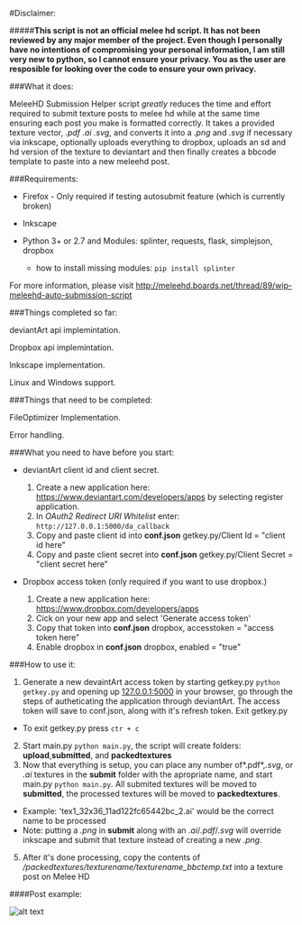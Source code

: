 #Disclaimer:

#####**This script is not an official melee hd script. It has not been reviewed by any major member of the project. Even though I personally have no intentions of compromising your personal information, I am still very new to python, so I cannot ensure your privacy. You as the user are resposible for looking over the code to ensure your own privacy.**

###What it does:

MeleeHD Submission Helper script *greatly* reduces the time and effort required to submit texture posts to melee hd while at the same time ensuring each post you make is formatted correctly.
It takes a provided texture vector, *.pdf* *.ai* *.svg*, and converts it into a *.png* and *.svg* if necessary via inkscape, optionally uploads everything to dropbox, uploads an sd and hd version of the texture to deviantart and then finally creates a bbcode template to paste into a new meleehd post.

###Requirements:

- Firefox - Only required if testing autosubmit feature (which is currently broken)

- Inkscape

- Python 3+ or 2.7 and Modules: splinter, requests, flask, simplejson, dropbox
  - how to install missing modules: ```pip install splinter```

For more information, please visit http://meleehd.boards.net/thread/89/wip-meleehd-auto-submission-script

###Things completed so far:


deviantArt api implemintation.

Dropbox api implemintation.

Inkscape implementation.

Linux and Windows support.


###Things that need to be completed:

FileOptimizer Implementation.

Error handling.

###What you need to have before you start:

* deviantArt client id and client secret.
  1. Create a new application here: https://www.deviantart.com/developers/apps by selecting register application.
  2. In *OAuth2 Redirect URI Whitelist* enter: ```http://127.0.0.1:5000/da_callback```
  3. Copy and paste client id into **conf.json** getkey.py/Client Id = "client id here"
  4. Copy and paste client secret into **conf.json** getkey.py/Client Secret = "client secret here"

* Dropbox access token (only required if you want to use dropbox.) 
  1. Create a new application here: https://www.dropbox.com/developers/apps
  2. Cick on your new app and select 'Generate access token'
  3. Copy that token into **conf.json** dropbox, accesstoken = "access token here"
  4. Enable dropbox in **conf.json** dropbox, enabled = "true"

###How to use it: 

1. Generate a new devaintArt access token by starting getkey.py ```python getkey.py``` and opening up [127.0.0.1:5000](http://127.0.0.1:5000) in your browser, go through the steps of autheticating the application through deviantArt. The access token will save to conf.json, along with it's refresh token. Exit getkey.py
  - To exit getkey.py press ```ctr + c```
2. Start main.py ```python main.py```, the script will create folders: **upload**,**submitted**, and **packedtextures**
3. Now that everything is setup, you can place any number of*.pdf*,*.svg*, or *.ai* textures in the **submit** folder with the apropriate name, and start main.py ```python main.py```. All submited textures will be moved to **submitted**, the processed textures will be moved to **packedtextures**.
  * Example: 'tex1_32x36_11ad122fc65442bc_2.ai' would be the correct name to be processed
  * Note: putting a *.png* in **submit** along with an *.ai*/*.pdf*/*.svg* will override inkscape and submit that texture instead of creating a new *.png*.
5. After it's done processing, copy the contents of */packedtextures/texturename/texturename_bbctemp.txt* into a texture post on Melee HD

####Post example:

![alt text](http://orig01.deviantart.net/507d/f/2015/274/4/d/examplepost_by_ui_ssbm-d9blcmg.png "post example")
